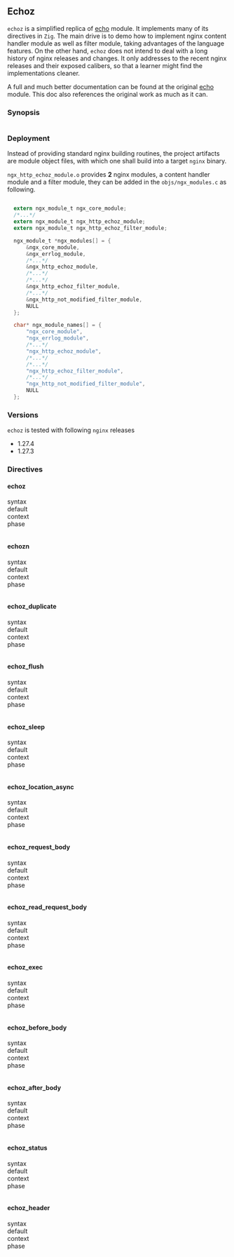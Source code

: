 ## Echoz

`echoz` is a simplified replica of [echo][1] module. It implements many of its directives in `Zig`. The main drive is
to demo how to implement nginx content handler module as well as filter module, taking advantages of the language features.
On the other hand, `echoz` does not intend to deal with a long history of nginx releases and changes. It only addresses to
the recent nginx releases and their exposed calibers, so that a learner might find the implementations cleaner.

A full and much better documentation can be found at the original [echo][1] module. This doc also references the original work
as much as it can.

### Synopsis

```nginx

```

### Deployment

Instead of providing standard nginx building routines, the project artifacts are module object files,
with which one shall build into a target `nginx` binary.

`ngx_http_echoz_module.o` provides **2** nginx modules, a content handler module and a filter module,
they can be added in the `objs/ngx_modules.c` as following.

```c

  extern ngx_module_t ngx_core_module;
  /*...*/
  extern ngx_module_t ngx_http_echoz_module;
  extern ngx_module_t ngx_http_echoz_filter_module;

  ngx_module_t *ngx_modules[] = {
      &ngx_core_module,
      &ngx_errlog_module,
      /*...*/
      &ngx_http_echoz_module,
      /*...*/
      /*...*/
      &ngx_http_echoz_filter_module,
      /*...*/
      &ngx_http_not_modified_filter_module,
      NULL
  };

  char* ngx_module_names[] = {
      "ngx_core_module",
      "ngx_errlog_module",
      /*...*/
      "ngx_http_echoz_module",
      /*...*/
      /*...*/
      "ngx_http_echoz_filter_module",
      /*...*/
      "ngx_http_not_modified_filter_module",
      NULL
  };

```

### Versions

`echoz` is tested with following `nginx` releases

- 1.27.4
- 1.27.3

### Directives

#### echoz

 syntax           
 default          
 context          
 phase            

```nginx

```

#### echozn

 syntax           
 default          
 context          
 phase            

```nginx

```

#### echoz_duplicate

 syntax           
 default          
 context          
 phase            

```nginx

```

#### echoz_flush

 syntax           
 default          
 context          
 phase            

```nginx

```

#### echoz_sleep

 syntax           
 default          
 context          
 phase            

```nginx

```

#### echoz_location_async

 syntax           
 default          
 context          
 phase            

```nginx

```

#### echoz_request_body

 syntax           
 default          
 context          
 phase            

```nginx

```

#### echoz_read_request_body

 syntax           
 default          
 context          
 phase            

```nginx

```

#### echoz_exec

 syntax           
 default          
 context          
 phase            

```nginx

```

#### echoz_before_body

 syntax           
 default          
 context          
 phase            

```nginx

```

#### echoz_after_body

 syntax           
 default          
 context          
 phase            

```nginx

```

#### echoz_status

 syntax           
 default          
 context          
 phase            

```nginx

```

#### echoz_header

 syntax           
 default          
 context          
 phase            

```nginx

```




[1]: https://github.com/openresty/echo-nginx-module "echo"



